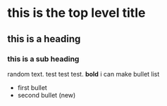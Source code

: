 # this is the top level title

## this is a heading

### this is a sub heading

random text. test test test. **bold**
i can make bullet list
- first bullet
- second bullet (new)